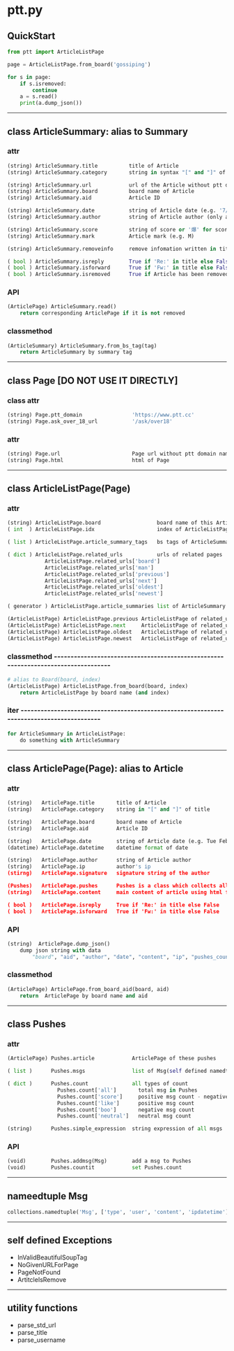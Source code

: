 # ptt.py

## QuickStart

```python
from ptt import ArticleListPage

page = ArticleListPage.from_board('gossiping')

for s in page:
    if s.isremoved:
        continue
    a = s.read()
    print(a.dump_json())
```

-----------------------------------------------------------

## class ArticleSummary: alias to Summary

### attr

```python
(string) ArticleSummary.title          title of Article
(string) ArticleSummary.category       string in syntax "[" and "]" of title

(string) ArticleSummary.url            url of the Article without ptt domain name
(string) ArticleSummary.board          board name of Article
(string) ArticleSummary.aid            Article ID

(string) ArticleSummary.date           string of Article date (e.g. '7/24')
(string) ArticleSummary.author         string of Article author (only author id)

(string) ArticleSummary.score          string of score or '爆' for score>99 or 'X' for score<0
(string) ArticleSummary.mark           Article mark (e.g. M)

(string) ArticleSummary.removeinfo     remove infomation written in title

( bool ) ArticleSummary.isreply        True if 'Re:' in title else False
( bool ) ArticleSummary.isforward      True if 'Fw:' in title else False
( bool ) ArticleSummary.isremoved      True if Article has been removed else False
```

### API

```python
(ArticlePage) ArticleSummary.read() 
    return corresponding ArticlePage if it is not removed
```

### classmethod

```python
(ArticleSummary) ArticleSummary.from_bs_tag(tag)
    return ArticleSummary by summary tag
```

-----------------------------------------------------------

## class Page [DO NOT USE IT DIRECTLY]

### class attr

```python
(string) Page.ptt_domain                'https://www.ptt.cc'
(string) Page.ask_over_18_url           '/ask/over18'
```

### attr
 
```python
(string) Page.url                       Page url without ptt domain name
(string) Page.html                      html of Page
```

-----------------------------------------------------------

## class ArticleListPage(Page)

### attr

```python
(string) ArticleListPage.board                  board name of this ArticleListPage
( int  ) ArticleListPage.idx                    index of ArticleListPage

( list ) ArticleListPage.article_summary_tags   bs tags of ArticleSummary

( dict ) ArticleListPage.related_urls           urls of related pages        
            ArticleListPage.related_urls['board']
            ArticleListPage.related_urls['man']
            ArticleListPage.related_urls['previous']
            ArticleListPage.related_urls['next']
            ArticleListPage.related_urls['oldest']
            ArticleListPage.related_urls['newest']

( generator ) ArticleListPage.article_summaries list of ArticleSummary of this ArticleListPage

(ArticleListPage) ArticleListPage.previous ArticleListPage of related_urls['previous']
(ArticleListPage) ArticleListPage.next     ArticleListPage of related_urls['next']
(ArticleListPage) ArticleListPage.oldest   ArticleListPage of related_urls['oldest']
(ArticleListPage) ArticleListPage.newest   ArticleListPage of related_urls['newest']
```

### classmethod ----------------------------------------------------------------------------------

```python
# alias to Board(board, index)
(ArticleListPage) ArticleListPage.from_board(board, index)
    return ArticleListPage by board name (and index)
```

### iter -----------------------------------------------------------------------------------------
    
```python
for ArticleSummary in ArticleListPage:
    do something with ArticleSummary
```

-----------------------------------------------------------

## class ArticlePage(Page): alias to Article

### attr

```python
(string)   ArticlePage.title       title of Article
(string)   ArticlePage.category    string in "[" and "]" of title

(string)   ArticlePage.board       board name of Article
(string)   ArticlePage.aid         Article ID

(string)   ArticlePage.date        string of Article date (e.g. Tue Feb 16 20:15:23 2016)
(datetime) ArticlePage.datetime    datetime format of date

(string)   ArticlePage.author      string of Article author
(string)   ArticlePage.ip          author's ip
(stirng)   ArticlePage.signature   signature string of the author

(Pushes)   ArticlePage.pushes      Pushes is a class which collects all pushes in article
(string)   ArticlePage.content     main content of article using html format

( bool )   ArticlePage.isreply     True if 'Re:' in title else False
( bool )   ArticlePage.isforward   True if 'Fw:' in title else False
```

### API

```python
(string)  ArticlePage.dump_json()
    dump json string with data
        "board", "aid", "author", "date", "content", "ip", "pushes_count", "pushes"
```

### classmethod

```python
(ArticlePage) ArticlePage.from_board_aid(board, aid)
    return  ArticlePage by board name and aid
```

-----------------------------------------------------------

## class Pushes

### attr

```python
(ArticlePage) Pushes.article            ArticlePage of these pushes

( list )      Pushes.msgs               list of Msg(self defined namedtuple)

( dict )      Pushes.count              all types of count
                Pushes.count['all']       total msg in Pushes
                Pushes.count['score']     positive msg count - negative msg count
                Pushes.count['like']      positive msg count
                Pushes.count['boo']       negative msg count
                Pushes.count['neutral']   neutral msg count

(string)      Pushes.simple_expression  string expression of all msgs
```

### API

``` python
(void)        Pushes.addmsg(Msg)        add a msg to Pushes
(void)        Pushes.countit            set Pushes.count
```

-----------------------------------------------------------

## nameedtuple Msg

```python
collections.namedtuple('Msg', ['type', 'user', 'content', 'ipdatetime'])
```

-----------------------------------------------------------

## self defined Exceptions

* InValidBeautifulSoupTag
* NoGivenURLForPage
* PageNotFound
* ArtitcleIsRemove

-----------------------------------------------------------

## utility functions

* parse_std_url
* parse_title
* parse_username
